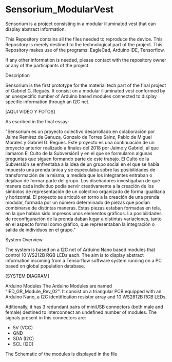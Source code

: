 # Sensorium_ModularVest
Sensorium is a project consisting in a modular illuminated vest that can display abstract information.

This Repository contains all the files needed to reproduce the device. 
This Repository is merely destined to the technological part of the project.
This Repository makes use of the programs: EagleCad, Arduino IDE, Tensorflow.

If any other information is needed, please contact with the repository owner or any of the participants of the project.

Description

Sensorium is the first prototype for the material tech part of the final project of Gabriel G. Regués. It consist on a modular illuminated vest conformed by an unespecific number of Arduino based modules connected to display specific information through an I2C net.

[AQUI VIDEO Y FOTOS]

As escribed in the final essay:

"Sensorium es un proyecto colectivo desarrollado en colaboración por Jaime Remirez de Ganuza, Gonzalo de Torres Sainz, Pablo de Miguel Morales y Gabriel G. Regües.
Este proyecto es una continuación de un proyecto anterior realizado a finales del 2018 por Jaime y Gabriel, al que llamaron El Culto de la Subversión1 y en el que se formularon algunas preguntas que siguen formando parte de este trabajo. El Culto de la Subversión se enfrentaba a la idea de un grupo social en el que se había impuesto una prenda única y se especulaba sobre las posibilidades de transformación
de la misma, a medida que los integrantes entraban o dejaban de formar parte del grupo. Los diseñadores investigaban de qué manera cada individuo podía servir creativamente a la creación de los símbolos de representación de un colectivo organizado de forma igualitaria y horizontal. El proyecto se articuló en torno a la creación de una prenda modular, formada por un número determinado de piezas que podían
combinarse de distintas maneras. Estas piezas estaban formadas en tela, en la que habían sido impresos unos elementos gráficos. La posibilidades de reconfiguración de la prenda daban lugar a distintas variaciones, tanto en el aspecto formal como gráfico, que representaban la integración o salida de individuos en el grupo."

System Overview

The system is based on a I2C net of Arduino Nano based modules that control 10 WS212B RGB LEDs each. The aim is to display abstract information incoming from a Tensorflow software system running on a PC based on global population database.

[SYSTEM DIAGRAM]

Arduino Modules
The Arduino Modules are named "IED_GR_Module_Rev_02". It consist on a triangular PCB equipped with an Arduino Nano, a I2C identification resistor array and 10 WS2812B RGB LEDs.

Aditionally, it has 3 redundant pairs of miniUSB connectors (both male and female) destined to interconnect an undefined number of modules. The signals present in this connectors are:

- 5V (VCC)
- GND
- SDA (I2C)
- SCL (I2C)

The Schematic of the modules is displayed in the file

